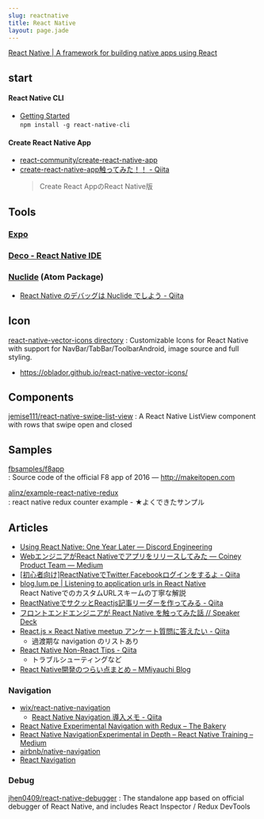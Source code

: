 ```yaml
---
slug: reactnative
title: React Native
layout: page.jade
---
```


[React Native | A framework for building native apps using React](http://facebook.github.io/react-native/)


## start

#### React Native CLI
- [Getting Started](https://facebook.github.io/react-native/docs/getting-started.html)  
  `npm install -g react-native-cli`

#### Create React Native App
- [react-community/create-react-native-app](https://github.com/react-community/create-react-native-app)
- [create\-react\-native\-app触ってみた！！ \- Qiita](http://qiita.com/Shagamii/items/c3205bb64ccaa5258077)  
  > Create React AppのReact Native版


## Tools

### [Expo](https://expo.io/)

### [Deco - React Native IDE](https://www.decosoftware.com/)

### [Nuclide](https://nuclide.io/) (Atom Package)

- [React Native のデバッグは Nuclide でしよう \- Qiita](http://qiita.com/elzup/items/91dccc4ea2232412ab97)


## Icon

[react\-native\-vector\-icons directory](https://oblador.github.io/react-native-vector-icons/)
: Customizable Icons for React Native with support for NavBar/TabBar/ToolbarAndroid, image source and full styling.
- https://oblador.github.io/react-native-vector-icons/


## Components

[jemise111/react\-native\-swipe\-list\-view](https://github.com/jemise111/react-native-swipe-list-view)
: A React Native ListView component with rows that swipe open and closed


## Samples

[fbsamples/f8app](https://github.com/fbsamples/f8app)  
: Source code of the official F8 app of 2016 ― http://makeitopen.com

[alinz/example\-react\-native\-redux](https://github.com/alinz/example-react-native-redux)  
: react native redux counter example - ★よくできたサンプル

## Articles
- [Using React Native: One Year Later — Discord Engineering](https://discord.engineering/using-react-native-one-year-later-91fd5e949933#.gwte7xoe1)
- [WebエンジニアがReact Nativeでアプリをリリースしてみた — Coiney Product Team — Medium](https://medium.com/coiney-product-team/web%E3%82%A8%E3%83%B3%E3%82%B8%E3%83%8B%E3%82%A2%E3%81%8Creact-native%E3%81%A7%E3%82%A2%E3%83%97%E3%83%AA%E3%82%92%E3%83%AA%E3%83%AA%E3%83%BC%E3%82%B9%E3%81%97%E3%81%A6%E3%81%BF%E3%81%9F-a11678684548#.159k5mwnn)
- [\[初心者向け\]ReactNativeでTwitter,Facebookログインをするよ \- Qiita](http://qiita.com/endotakashi/items/d23c59673e46d91f2597)
- [blog\.lum\.pe \| Listening to application urls in React Native](http://blog.lum.pe/listening-to-application-urls-in-react-native/)  
  React NativeでのカスタムURLスキームの丁寧な解説
- [ReactNativeでサクッとReactjs記事リーダーを作ってみる \- Qiita](http://qiita.com/y_matsuwitter/items/a7fc88e566b80b4c1eea)
- [フロントエンドエンジニアが React Native を触ってみた話 // Speaker Deck](https://speakerdeck.com/mkamakura/hurontoendoenziniaga-react-native-wohong-tutemitahua)
- [React\.js × React Native meetup アンケート質問に答えたい \- Qiita](http://qiita.com/janus_wel/items/6bc7263f47c6221f52c1)
  - 過渡期な navigation のリストあり
- [React Native Non\-React Tips \- Qiita](http://qiita.com/janus_wel/items/d3c5b695015cb54344ff)
  - トラブルシューティングなど
- [React Native開発のつらい点まとめ – MMiyauchi Blog](http://mmiyauchi.com/?p=1526)

### Navigation

- [wix/react\-native\-navigation](https://github.com/wix/react-native-navigation)
  - [React Native Navigation 導入メモ \- Qiita](http://qiita.com/syon/items/7da3ba6c44a121a390b7)
- [React Native Experimental Navigation with Redux – The Bakery](http://blog.thebakery.io/react-native-experimental-navigation-with-redux/)
- [React Native NavigationExperimental in Depth – React Native Training – Medium](https://medium.com/react-native-training/react-native-navigationexperimental-in-depth-6910b9b0b990#.8d4ale1ud)
- [airbnb/native\-navigation](https://github.com/airbnb/native-navigation)
- [React Navigation](https://reactnavigation.org/)


### Debug

[jhen0409/react\-native\-debugger](https://github.com/jhen0409/react-native-debugger)
: The standalone app based on official debugger of React Native, and includes React Inspector / Redux DevTools
